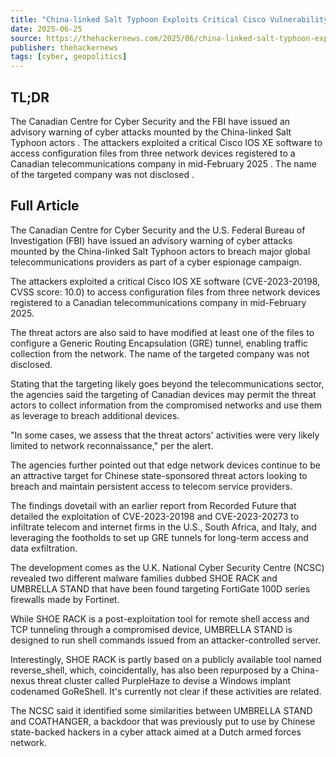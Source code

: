 ```yaml
---
title: "China-linked Salt Typhoon Exploits Critical Cisco Vulnerability to Target Canadian Telecom"
date: 2025-06-25
source: https://thehackernews.com/2025/06/china-linked-salt-typhoon-exploits.html
publisher: thehackernews
tags: [cyber, geopolitics]
---
```


## TL;DR

 The Canadian Centre for Cyber Security and the FBI have issued an advisory warning of cyber attacks mounted by the China-linked Salt Typhoon actors . The attackers exploited a critical Cisco IOS XE software to access configuration files from three network devices registered to a Canadian telecommunications company in mid-February 2025 . The name of the targeted company was not disclosed .

## Full Article

The Canadian Centre for Cyber Security and the U.S. Federal Bureau of Investigation (FBI) have issued an advisory warning of cyber attacks mounted by the China-linked Salt Typhoon actors to breach major global telecommunications providers as part of a cyber espionage campaign.

The attackers exploited a critical Cisco IOS XE software (CVE-2023-20198, CVSS score: 10.0) to access configuration files from three network devices registered to a Canadian telecommunications company in mid-February 2025.

The threat actors are also said to have modified at least one of the files to configure a Generic Routing Encapsulation (GRE) tunnel, enabling traffic collection from the network. The name of the targeted company was not disclosed.

Stating that the targeting likely goes beyond the telecommunications sector, the agencies said the targeting of Canadian devices may permit the threat actors to collect information from the compromised networks and use them as leverage to breach additional devices.

"In some cases, we assess that the threat actors' activities were very likely limited to network reconnaissance," per the alert.

The agencies further pointed out that edge network devices continue to be an attractive target for Chinese state-sponsored threat actors looking to breach and maintain persistent access to telecom service providers.

The findings dovetail with an earlier report from Recorded Future that detailed the exploitation of CVE-2023-20198 and CVE-2023-20273 to infiltrate telecom and internet firms in the U.S., South Africa, and Italy, and leveraging the footholds to set up GRE tunnels for long-term access and data exfiltration.

The development comes as the U.K. National Cyber Security Centre (NCSC) revealed two different malware families dubbed SHOE RACK and UMBRELLA STAND that have been found targeting FortiGate 100D series firewalls made by Fortinet.

While SHOE RACK is a post-exploitation tool for remote shell access and TCP tunneling through a compromised device, UMBRELLA STAND is designed to run shell commands issued from an attacker-controlled server.

Interestingly, SHOE RACK is partly based on a publicly available tool named reverse_shell, which, coincidentally, has also been repurposed by a China-nexus threat cluster called PurpleHaze to devise a Windows implant codenamed GoReShell. It's currently not clear if these activities are related.

The NCSC said it identified some similarities between UMBRELLA STAND and COATHANGER, a backdoor that was previously put to use by Chinese state-backed hackers in a cyber attack aimed at a Dutch armed forces network.